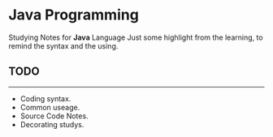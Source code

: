 # **Java** Programming
Studying Notes for **Java** Language
Just some highlight from the learning, to remind the syntax and the using.
## TODO
----------

* Coding syntax.
* Common useage.
* Source Code Notes.
* Decorating studys.

